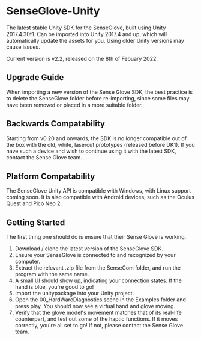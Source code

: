 # SenseGlove-Unity
The latest stable Unity SDK for the SenseGlove, built using Unity 2017.4.30f1. Can be imported into Unity 2017.4 and up, which will automatically update the assets for you. Using older Unity versions may cause issues.

Current version is v2.2, released on the 8th of Febuary 2022.

## Upgrade Guide
When importing a new version of the Sense Glove SDK, the best practice is to delete the SenseGlove folder before re-importing, since some files may have been removed or placed in a more suitable folder.

## Backwards Compatability
Starting from v0.20 and onwards, the SDK is no longer compatible out of the box with the old, white, lasercut prototypes (released before DK1). If you have such a device and wish to continue using it with the latest SDK, contact the Sense Glove team.

## Platform Compatability
The SenseGlove Unity API is compatible with Windows, with Linux support coming soon. It is also compatible with Android devices, such as the Oculus Quest and Pico Neo 2.

## Getting Started
The first thing one should do is ensure that their Sense Glove is working.

1.	Download / clone the latest version of the SenseGlove SDK.
2.	Ensure your SenseGlove is connected to and recognized by your computer.
3.  Extract the relevant .zip file from the SenseCom folder, and run the program with the same name.
4.  A small UI should show up, indicating your connection states. If the hand is blue, you're good to go!
5.	Import the unitypackage into your Unity project.
6.	Open the 00_HardWareDiagnostics scene in the Examples folder and press play. You should now see a virtual hand and glove moving.
7.  Verify that the glove model's movement matches that of its real-life counterpart, and test out some of the haptic functions. If it moves correctly, you're all set to go! If not, please contact the Sense Glove team.
